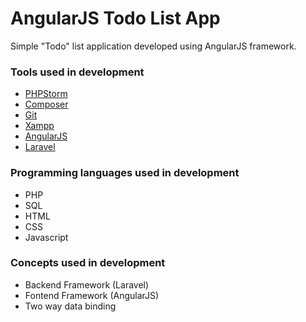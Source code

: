 # AngularJS Todo List App #

Simple "Todo" list application developed using AngularJS framework.

### Tools used in development ###

* [PHPStorm](https://www.jetbrains.com/phpstorm/)
* [Composer](https://getcomposer.org/)
* [Git](http://git-scm.com/downloads)
* [Xampp](https://www.apachefriends.org/index.html)
* [AngularJS](https://angularjs.org/)
* [Laravel](http://laravel.com/)

### Programming languages used in development ###

* PHP
* SQL
* HTML
* CSS
* Javascript

### Concepts used in development ###

* Backend Framework (Laravel)
* Fontend Framework (AngularJS)
* Two way data binding